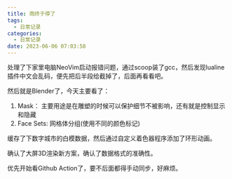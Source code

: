 ```yaml
---
title: 雨终于停了
tags:
  - 日常记录
categories:
  - 日常记录
date: 2023-06-06 07:03:58
---
```


处理了下家里电脑NeoVim启动报错问题，通过scoop装了gcc，然后发现lualine插件中文会乱码，便先把后半段给截掉了，后面再看看吧。

然后就是Blender了，今天主要看了：

  1. Mask： 主要用途是在雕塑的时候可以保护细节不被影响，还有就是控制显示和隐藏
  2. Face Sets: 网格体分组(使用不同的颜色标记)

缓存了下数字城市的白模数据，然后通过自定义着色器程序添加了环形动画。

确认了大屏3D渲染新方案，确认了数据格式的准确性。

优先开始看Github Action了，要不后面都得手动同步，好麻烦。
